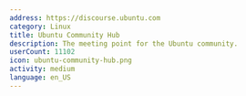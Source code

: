 ```yaml
---
address: https://discourse.ubuntu.com
category: Linux
title: Ubuntu Community Hub
description: The meeting point for the Ubuntu community.
userCount: 11102
icon: ubuntu-community-hub.png
activity: medium
language: en_US
---
```

